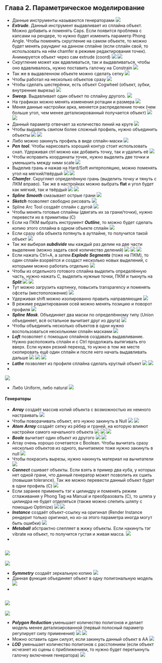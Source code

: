 ## Глава 2. Параметрическое моделирование

- Данные инструменты называются генераторами
![](_png/Pasted%20image%2020221026205329.png)
- **_Extrude_**. Данный инструмент выдавливает из сплайна объект. Можно добавить и поменять Caps. Если появится проблема с капсами на рендере, то нужно будет изменить параметр Phong Angle. Чтобы поменять скругление на самом объекте, то можно будет менять раундинг на данном сплайне (если сплайн свой, то использовать на нём chamfer в режиме редактирования точек). Анимируется объект через сам extrude (coord)
![](_png/Pasted%20image%2020221026205334.png)
![](_png/Pasted%20image%2020221026205338.png)
- Скругление может как вдавливаться, так и выдавливаться, чтобы оно вдавливалось, нужно поставить галочку на Constrain
![](_png/Pasted%20image%2020221026205341.png)
- Так же в выдавленном объекте можно сделать сетку
![](_png/Pasted%20image%2020221026205344.png)
- Чтобы работал на несколько объектов сразу
![](_png/Pasted%20image%2020221026205350.png)
- Чтобы сделать шестерёнки, есть объект Cogwheel (объект, зубки, внутренние вырезы)
![](_png/Pasted%20image%2020221026205353.png)
- **_Sweep_**. Выдавливает один объект по сплайну другого.
![](_png/Pasted%20image%2020221026205357.png)
- На графиках можно менять изменения ротации и размера
![](_png/Pasted%20image%2020221026205400.png)
- Меняя данные настройки арка, меняется распределение точек (чем больше угол, чем менее детализированный получается объект)
![](_png/Pasted%20image%2020221026205403.png)
![](_png/Pasted%20image%2020221026205407.png)
- Данный параметр отвечает за количество линий на круге
![](_png/Pasted%20image%2020221026205411.png)
- Чтобы выдавить свипом более сложный профиль, нужно объединить объекты
![](_png/Pasted%20image%2020221026205418.png)
![](_png/Pasted%20image%2020221026205423.png)
- Либо можно закинуть профиль в виде сплайн-маски
![](_png/Pasted%20image%2020221026205426.png)
- **_Pen_** **_tool_**. Чтобы нарисовать хороший контур стоит использовать снап. Удерживая ctrl можно как добавить точку, так и удалить её
![](_png/Pasted%20image%2020221026205429.png)
- Чтобы исправить координаты точек, нужно выделить две точки и уменьшить между ними scale
![](_png/Pasted%20image%2020221026205437.png)
- Выделив грань и нажав на Hard/Soft интерполяцию, можно поменять угол на мягкий/твёрдый
![](_png/Pasted%20image%2020221026205440.png)
![](_png/Pasted%20image%2020221026205452.png)
- **_Chamfer_**. Скругляет определённую грань (выделить точку и тянуть с ЛКМ вправо). Так же в настройках можно выбрать **flat** и угол будет как мягкий, так и твёрдый
![](_png/Pasted%20image%2020221026205456.png)
![](_png/Pasted%20image%2020221026205500.png)
- **_Spline_** **_Smooth_** смазывает острые грани
![](_png/Pasted%20image%2020221026205542.png)
- **_Sketch_** позволяет свободно рисовать
![](_png/Pasted%20image%2020221026205545.png)
- Spline Arc Tool создаёт сплайн с дугой
![](_png/Pasted%20image%2020221026205548.png)
- Чтобы менять готовые сплайны (двигать их за грани/точки), нужно перевести их в примитивы (C)
- Если на ПКМ выбрать инструмент **_Outline_**, то можно будет сделать копию этого сплайна в одном объекте сплайн
![](_png/Pasted%20image%2020221026205552.png)
- Если сразу оба объекта потянуть в аутлайне, то получится такой объект
![](_png/Pasted%20image%2020221026205602.png)
- Так же выбирая **_subdivide_** мы каждый раз делим на две части выделение (можно задать своё количество делений)
![](_png/Pasted%20image%2020221026205605.png)
![](_png/Pasted%20image%2020221026205609.png)
![](_png/Pasted%20image%2020221026205613.png)
- Если нажать Ctrl+A, а затем **_Explode_** **_Segments_** (тоже на ПКМ), то один сплайн взорвётся и создаст несколько новых выделений, с которыми можно работать отдельно
![](_png/Pasted%20image%2020221026205616.png)
- Чтобы из отдельного готового сплайна выделить определённую часть, нужно нажать С, выделить нужные точки, ПКМ и тыкнуть на **_Split_**
![](_png/Pasted%20image%2020221026205620.png)
![](_png/Pasted%20image%2020221026205624.png)
- Тут можно загрузить картинку, повысить transparency и поменять офсеты (местоположение)
![](_png/Pasted%20image%2020221026205629.png)
- Удерживая shift можно изолированно править направляющие
![](_png/Pasted%20image%2020221026205632.png)
- В режиме редактирования осей можно менять позицию и поворот профиля
![](_png/Pasted%20image%2020221026205636.png)
- **_Spline_** **_Mask_**. Объединяет два маски по определённому типу (Union объединяет, всё остальное вычитает друг из друга)
![](_png/Pasted%20image%2020221026205639.png)
- Чтобы объединить несколько объектов в одни нужно воспользоваться несколькими сплайн масками
![](_png/Pasted%20image%2020221026205643.png)
- **_Loft_** позволяет с помощью сплайнов создавать выдавливание. Нужно расположить сплайн и с Ctrl продолжать вытягивать его вверх. Если нужен резкий переход, то нужно в том же месте скопировать ещё один сплайн и после него начать выдавливать дальше
![](_png/Pasted%20image%2020221026205646.png)
![](_png/Pasted%20image%2020221026205653.png)
![](_png/Pasted%20image%2020221026205656.png)
- **_Lathe_** позволяет из профиля сплайна сделать круглый объект
![](_png/Pasted%20image%2020221026205701.png)
![](_png/Pasted%20image%2020221026205706.png)
-
![](_png/Pasted%20image%2020221026205710.png)
- Либо Uniform, либо natural
![](_png/Pasted%20image%2020221026205713.png)

#### Генераторы

- **_Array_** создаёт массив копий объекта с возможностью их немного настраивать
![](_png/Pasted%20image%2020221026205730.png)
- Чтобы поворачивать объект, его нужно закинуть в Null
![](_png/Pasted%20image%2020221026205733.png)
![](_png/Pasted%20image%2020221026205738.png)
- **_Atom_** **_Array_** создаёт сетку из рёбер и граней, на которую влияют настройки самого начального объекта
![](_png/Pasted%20image%2020221026205741.png)
![](_png/Pasted%20image%2020221026205747.png)
![](_png/Pasted%20image%2020221026205750.png)
- **_Boole_** вычитает один объект из другого
![](_png/Pasted%20image%2020221026205753.png)
![](_png/Pasted%20image%2020221026205757.png)
- Array очень хорошо сочетается с Boolean. Чтобы вычитать сразу несколько объектов из одного, вычитаемое тоже нужно закинуть в null
![](_png/Pasted%20image%2020221026205801.png)
- Чтобы покрасить вырезы, нужно накинуть материал на вычитатели
![](_png/Pasted%20image%2020221026205804.png)
- **_Connect_** сшивает объекты. Если взять в пример два куба, у которых нет одной грани, что данный генератор может позволить их сшить (повышая tolerance). Так же можно перевести данный объект будет в одни профиль (C)
![](_png/Pasted%20image%2020221026205807.png)
- Если заранее применить тэг к цилиндру и поменять режим сглаживания у Phong Tag на Manual и преобразовать (C), то шляпа у цилиндра не будет отделяться (также можно слепить шляпу с помощью Optimize)
![](_png/Pasted%20image%2020221026205811.png)
![](_png/Pasted%20image%2020221026205815.png)
- **_Instance_** создаёт объект-ссылку на оригинал (Render Instance рендерит только оригинал, но из-за этого параметра иногда могут быть ошибки)
![](_png/Pasted%20image%2020221026205818.png)
- **_Metaball_** абстрактно слепляет в жижу объекты. Если накинуть тэг vibrate на объект, то получится густая и живая масса.
![](_png/Pasted%20image%2020221026205822.png)
-
![](_png/Pasted%20image%2020221026205826.png)
-
![](_png/Pasted%20image%2020221026205829.png)
- **_Symmetry_** создаёт зеркальную копию
![](_png/Pasted%20image%2020221026205832.png)
- Данная функция объединяет объект в одну полигональную модель
![](_png/Pasted%20image%2020221026205835.png)
-
![](_png/Pasted%20image%2020221026205838.png)
-
![](_png/Pasted%20image%2020221026205841.png)
- **_Polygon_** **_Reduction_** уменьшает количество полигонов и делает модель менее детализированной (первый полосный параметр регулирует силу применения)
![](_png/Pasted%20image%2020221026205845.png)
![](_png/Pasted%20image%2020221026205848.png)
- Можно оставить один силуэт, если закинуть данный объект в AA
![](_png/Pasted%20image%2020221026205852.png)
- **_LOD_** уменьшает количество полигонов с расстоянием (если объект исчезнет из сцены с приближением, то нужно будет перетыкнуть галочку включения генератора)
![](_png/Pasted%20image%2020221026205855.png)